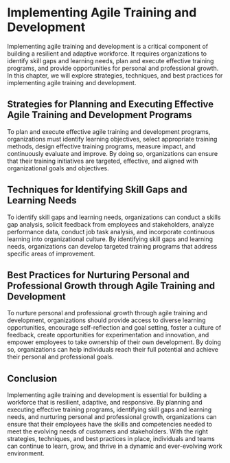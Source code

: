 Implementing Agile Training and Development
===========================================

Implementing agile training and development is a critical component of building a resilient and adaptive workforce. It requires organizations to identify skill gaps and learning needs, plan and execute effective training programs, and provide opportunities for personal and professional growth. In this chapter, we will explore strategies, techniques, and best practices for implementing agile training and development.

Strategies for Planning and Executing Effective Agile Training and Development Programs
---------------------------------------------------------------------------------------

To plan and execute effective agile training and development programs, organizations must identify learning objectives, select appropriate training methods, design effective training programs, measure impact, and continuously evaluate and improve. By doing so, organizations can ensure that their training initiatives are targeted, effective, and aligned with organizational goals and objectives.

Techniques for Identifying Skill Gaps and Learning Needs
--------------------------------------------------------

To identify skill gaps and learning needs, organizations can conduct a skills gap analysis, solicit feedback from employees and stakeholders, analyze performance data, conduct job task analysis, and incorporate continuous learning into organizational culture. By identifying skill gaps and learning needs, organizations can develop targeted training programs that address specific areas of improvement.

Best Practices for Nurturing Personal and Professional Growth through Agile Training and Development
----------------------------------------------------------------------------------------------------

To nurture personal and professional growth through agile training and development, organizations should provide access to diverse learning opportunities, encourage self-reflection and goal setting, foster a culture of feedback, create opportunities for experimentation and innovation, and empower employees to take ownership of their own development. By doing so, organizations can help individuals reach their full potential and achieve their personal and professional goals.

Conclusion
----------

Implementing agile training and development is essential for building a workforce that is resilient, adaptive, and responsive. By planning and executing effective training programs, identifying skill gaps and learning needs, and nurturing personal and professional growth, organizations can ensure that their employees have the skills and competencies needed to meet the evolving needs of customers and stakeholders. With the right strategies, techniques, and best practices in place, individuals and teams can continue to learn, grow, and thrive in a dynamic and ever-evolving work environment.
